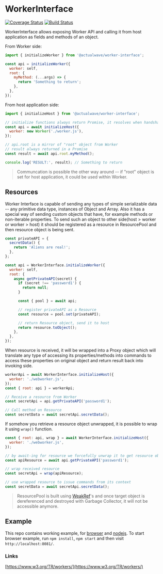# WorkerInterface

[![Coverage Status](https://coveralls.io/repos/github/burdiuz/js-worker-interface/badge.svg?branch=master)](https://coveralls.io/github/burdiuz/js-worker-interface?branch=master)
[![Build Status](https://travis-ci.org/burdiuz/js-worker-interface.svg?branch=master)](https://travis-ci.org/burdiuz/js-worker-interface)

WorkerInterface allows exposing Worker API and calling it from host application as fields and methods of an object.

From Worker side:

```javascript
import { initializeWorker } from '@actualwave/worker-interface';

const api = initializeWorker({
  worker: self,
  root: {
    myMethod: (...args) => {
      return 'Something to return';
    },
  },
});
```

From host application side:

```javascript
import { initializeHost } from '@actualwave/worker-interface';

// initialize functions always return Promise, it resolves when handshake completed.
const api = await initializeHost({
  worker: new Worker('./worker.js'),
});

// api.root is a mirror of "root" object from Worker
// result always returned in a Promise
const result = await api.root.myMethod();

console.log('RESULT:', result); // Something to return
```

> Communcation is possible the other way around -- if "root" object is set for host application, it could be used within Worker.

## Resources

Worker Interface is capable of sending any types of simple serializable data -- any primitive data type, instances of Object and Array. Also it has a special way of sending custom objects that have, for example methods or non-iterable properties. To send such an object to other side(host > worker or worker > host) it should be registered as a resource in ResourcePool and then resource object is being sent.

```javascript
const privateAPI = {
  secretData() {
    return 'Aliens are real!';
  },
};

const api = WorkerInterface.initializeWorker({
  worker: self,
  root: {
    async getPrivateAPI(secret) {
      if (secret !== 'password1') {
        return null;
      }

      const { pool } = await api;

      // register privateAPI as a Resource
      const resource = pool.set(privateAPI);

      // return Resource object, send it to host
      return resource.toObject();
    },
  },
});
```

When resource is received, it will be wrapped into a Proxy object which will translate any type of accessing its properties/methods into commands to access these properties on original object and return result back into invoking side.

```javascript
workerApi = await WorkerInterface.initializeHost({
  worker: './webworker.js',
});
const { root: api } = workerApi;

// Receive a resource from Worker
const secretApi = api.getPrivateAPI('password1');

// Call method on Resource
const secretData = await secretApi.secretData();
```

If somehow you retrieve a resource object unwrapped, it is possible to wrap it using `wrap()` function.
```javascript
const { root: api, wrap } = await WorkerInterface.initializeHost({
  worker: './webworker.js',
});

// by await-ing for resource we forcefully unwrap it to get resource object
const apiResource = await api.getPrivateAPI('password1');

// wrap received resource 
const secretApi = wrap(apiResource);

// use wrapped resource to issue commands from its context
const secretData = await secretApi.secretData();
```

> ResourcePool is built using [WeakRef](https://developer.mozilla.org/en-US/docs/Web/JavaScript/Reference/Global_Objects/WeakRef)'s and once target object is dereferenced and destroyed with Garbage Collector, it will not be accessible anymore.

## Example

This repo contains working example, for [browser](https://github.com/burdiuz/js-deferred-data-access/tree/master/examples/worker-interface) and [nodejs](https://github.com/burdiuz/js-deferred-data-access/blob/master/testing/worker-interface-test.js). To start browser example, run `npm install`, `npm start` and then visit `http://localhost:8081/`.

### Links

[https://www.w3.org/TR/workers/](https://www.w3.org/TR/workers/)
